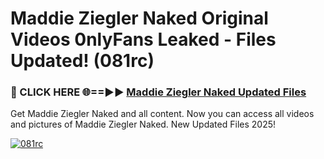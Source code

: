 # Maddie Ziegler Naked Original Videos 0nlyFans Leaked - Files Updated! (081rc)

<h3>🔴 CLICK HERE 🌐==►► <a href="https://tinyurl.com/up5wt9bj" rel="nofollow">Maddie Ziegler Naked Updated Files</a></h3>

Get Maddie Ziegler Naked and all content. Now you can access all videos and pictures of Maddie Ziegler Naked. New Updated Files 2025!

[![081rc](https://i.imgur.com/ABiUzMV.gif)](https://tinyurl.com/up5wt9bj)
